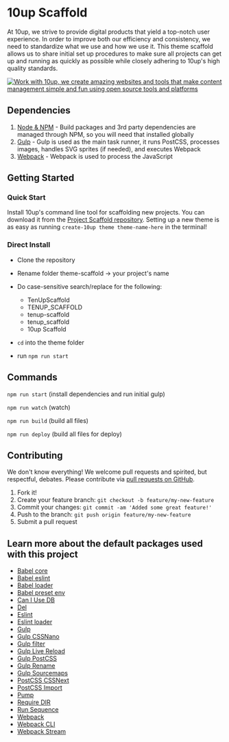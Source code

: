 10up Scaffold
=====================

At 10up, we strive to provide digital products that yield a top-notch user experience. In order to improve both our efficiency and consistency, we need to standardize what we use and how we use it. This theme scaffold allows us to share initial set up procedures to make sure all projects can get up and running as quickly as possible while closely adhering to 10up's high quality standards.

<a href="http://10up.com/contact/"><img src="https://10updotcom-uploads.s3.amazonaws.com/uploads/2016/08/10up_github_banner-2.png" alt="Work with 10up, we create amazing websites and tools that make content management simple and fun using open source tools and platforms"></a>

## Dependencies

1. [Node & NPM](https://www.npmjs.com/get-npm) - Build packages and 3rd party dependencies are managed through NPM, so you will need that installed globally
2. [Gulp](https://gulpjs.com/) - Gulp is used as the main task runner, it runs PostCSS, processes images, handles SVG sprites (if needed), and executes Webpack
3. [Webpack](https://webpack.js.org/) - Webpack is used to process the JavaScript

## Getting Started

### Quick Start
Install 10up's command line tool for scaffolding new projects. You can download it from the [Project Scaffold repository](https://github.com/10up/project-scaffold). Setting up a new theme is as easy as running `create-10up theme theme-name-here` in the terminal!

### Direct Install
- Clone the repository
- Rename folder theme-scaffold -> your project's name
- Do case-sensitive search/replace for the following:

	- TenUpScaffold
	- TENUP_SCAFFOLD
	- tenup-scaffold
	- tenup_scaffold
	- 10up Scaffold

- `cd` into the theme folder
- run `npm run start`

## Commands

`npm run start` (install dependencies and run initial gulp)

`npm run watch` (watch)

`npm run build` (build all files)

`npm run deploy` (build all files for deploy)

## Contributing

We don't know everything! We welcome pull requests and spirited, but respectful, debates. Please contribute via [pull requests on GitHub](https://github.com/10up/theme-scaffold/compare).

1. Fork it!
2. Create your feature branch: `git checkout -b feature/my-new-feature`
3. Commit your changes: `git commit -am 'Added some great feature!'`
4. Push to the branch: `git push origin feature/my-new-feature`
5. Submit a pull request

## Learn more about the default packages used with this project

- [Babel core](https://www.npmjs.com/package/babel-core)
- [Babel eslint](https://www.npmjs.com/package/babel-eslint)
- [Babel loader](https://www.npmjs.com/package/babel-loader)
- [Babel preset env](https://www.npmjs.com/package/babel-preset-env)
- [Can I Use DB](https://www.npmjs.com/package/caniuse-db)
- [Del](https://www.npmjs.com/package/del)
- [Eslint](https://www.npmjs.com/package/eslint)
- [Eslint loader](https://www.npmjs.com/package/eslint-loader)
- [Gulp](https://www.npmjs.com/package/gulp)
- [Gulp CSSNano](https://www.npmjs.com/package/gulp-cssnano)
- [Gulp filter](https://www.npmjs.com/package/gulp-filter)
- [Gulp Live Reload](https://www.npmjs.com/package/gulp-livereload)
- [Gulp PostCSS](https://www.npmjs.com/package/gulp-postcss)
- [Gulp Rename](https://www.npmjs.com/package/gulp-rename)
- [Gulp Sourcemaps](https://www.npmjs.com/package/gulp-sourcemaps)
- [PostCSS CSSNext](https://www.npmjs.com/package/gulp-postcss)
- [PostCSS Import](https://www.npmjs.com/package/postcss-import)
- [Pump](https://www.npmjs.com/package/pump)
- [Require DIR](https://www.npmjs.com/package/require-dir)
- [Run Sequence](https://www.npmjs.com/package/run-sequence)
- [Webpack](https://www.npmjs.com/package/webpack)
- [Webpack CLI](https://www.npmjs.com/package/webpack-cli)
- [Webpack Stream](https://www.npmjs.com/package/webpack-stream)